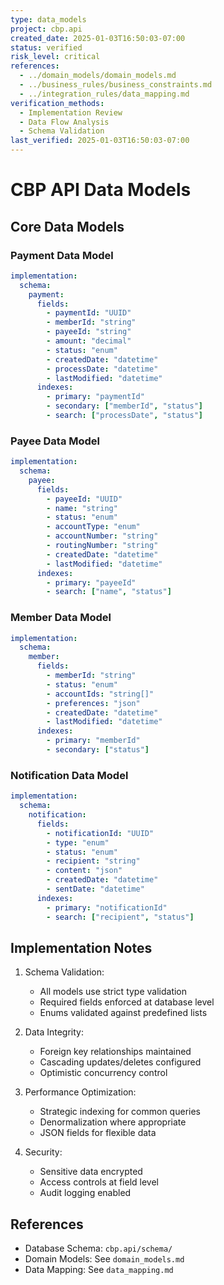 ```yaml
---
type: data_models
project: cbp.api
created_date: 2025-01-03T16:50:03-07:00
status: verified
risk_level: critical
references:
  - ../domain_models/domain_models.md
  - ../business_rules/business_constraints.md
  - ../integration_rules/data_mapping.md
verification_methods:
  - Implementation Review
  - Data Flow Analysis
  - Schema Validation
last_verified: 2025-01-03T16:50:03-07:00
---
```


# CBP API Data Models

## Core Data Models

### Payment Data Model
```yaml
implementation:
  schema:
    payment:
      fields:
        - paymentId: "UUID"
        - memberId: "string"
        - payeeId: "string"
        - amount: "decimal"
        - status: "enum"
        - createdDate: "datetime"
        - processDate: "datetime"
        - lastModified: "datetime"
      indexes:
        - primary: "paymentId"
        - secondary: ["memberId", "status"]
        - search: ["processDate", "status"]
```

### Payee Data Model
```yaml
implementation:
  schema:
    payee:
      fields:
        - payeeId: "UUID"
        - name: "string"
        - status: "enum"
        - accountType: "enum"
        - accountNumber: "string"
        - routingNumber: "string"
        - createdDate: "datetime"
        - lastModified: "datetime"
      indexes:
        - primary: "payeeId"
        - search: ["name", "status"]
```

### Member Data Model
```yaml
implementation:
  schema:
    member:
      fields:
        - memberId: "string"
        - status: "enum"
        - accountIds: "string[]"
        - preferences: "json"
        - createdDate: "datetime"
        - lastModified: "datetime"
      indexes:
        - primary: "memberId"
        - secondary: ["status"]
```

### Notification Data Model
```yaml
implementation:
  schema:
    notification:
      fields:
        - notificationId: "UUID"
        - type: "enum"
        - status: "enum"
        - recipient: "string"
        - content: "json"
        - createdDate: "datetime"
        - sentDate: "datetime"
      indexes:
        - primary: "notificationId"
        - search: ["recipient", "status"]
```

## Implementation Notes

1. Schema Validation:
   - All models use strict type validation
   - Required fields enforced at database level
   - Enums validated against predefined lists

2. Data Integrity:
   - Foreign key relationships maintained
   - Cascading updates/deletes configured
   - Optimistic concurrency control

3. Performance Optimization:
   - Strategic indexing for common queries
   - Denormalization where appropriate
   - JSON fields for flexible data

4. Security:
   - Sensitive data encrypted
   - Access controls at field level
   - Audit logging enabled

## References

- Database Schema: `cbp.api/schema/`
- Domain Models: See `domain_models.md`
- Data Mapping: See `data_mapping.md`
